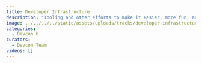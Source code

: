 ```yaml
---
title: Developer Infrastructure
description: "Tooling and other efforts to make it easier, more fun, and more appealing to build on Ethereum. Languages, libraries, frameworks, dev tooling, best practices, etc."
image: ../../../../static/assets/uploads/tracks/developer-infrastructure.png
categories:
  - Devcon 6
curators:
  - Devcon Team
videos: []
---
```


